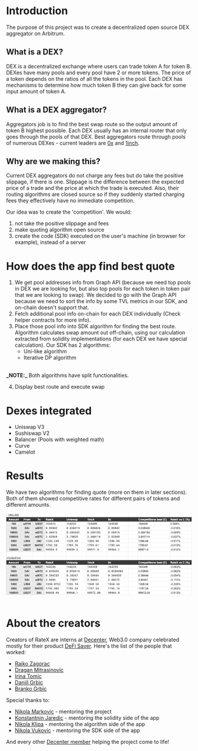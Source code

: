 # Introduction
The purpose of this project was to create a decentralized open source DEX aggregator on Arbitrum.

## What is a DEX?
DEX is a decentralized exchange where users can trade token A for token B. DEXes have many pools and every pool have 2 or more tokens. The price of a token depends on the ratios of all the 
tokens in the pool. Each DEX has mechanisms to determine how much token B they can give back for 
some input amount of token A. 

## What is a DEX aggregator?
Aggregators job is to find the best swap route so the output amount of token B highest possible. 
Each DEX usually has an internal router that only goes through the pools of that DEX. Best aggregators route through pools of numerous DEXes - current leaders are [0x](https://0x.org/products/swap) and [1inch](https://app.1inch.io/#/1/classic/swap/ETH). 

## Why are we making this?
Current DEX aggregators do not charge any fees but do take the positive slippage, if there is one.
Slippage is the difference between the expected price of a trade and the price at which the trade is executed. Also, their routing algorithms are closed source so if they suddenly started charging fees they effectively have no immediate competition.

Our idea was to create the 'competition'. We would:
1. not take the positive slippage and fees
2. make quoting algorithm open source
3. create the code (SDK) executed on the user's machine (in browser for example), instead of a server

# How does the app find best quote
1. We get pool addresses info from Graph API (because we need top pools in DEX we are looking for, but also top pools for each token in token pair that we are looking to swap). We decided to go with the Graph API because we need to sort the info by some TVL metrics in our SDK, and on-chain doesn't support that.
2. Fetch additional pool info on-chain for each DEX individually (Check helper contracts for more info).
3. Place those pool info into SDK algorithm for finding the best route. Algorithm calculates swap amount out off-chain, using our calculation extracted from solidity implementations (for each DEX we have special calculation). Our SDK has 2 algorithms: 
    - Uni-like algorithm
    - Iterative DP algorithm
<br>
<b>_NOTE:_</b> Both algorithms have split functionalities.

4. Display best route and execute swap

# Dexes integrated
- Uniswap V3
- Sushiswap V2
- Balancer (Pools with weighted math)
- Curve
- Camelot

# Results

We have two algorithms for finding quote (more on them in later sections). Both of them showed competitive rates for different pairs of tokens and different amounts.
<br>

<div style="flex: 1;">
  <img src="images/results.png"
        alt="Results"
        style="max-width: 100%;" />
</div>

<br>

# About the creators

Creators of RateX are interns at [Decenter](https://www.decenter.com/), Web3.0 company celebrated mostly for their product [DeFi Saver](https://defisaver.com/). Here's the list of the people that worked:

- [Rajko Zagorac](https://www.linkedin.com/in/rajko-zagorac/) 
- [Dragan Mitrasinovic](https://www.linkedin.com/in/dragan-mitrasinovic/)
- [Irina Tomic](https://www.linkedin.com/in/irina-tomi%C4%87-64b6b3247/)
- [Daniil Grbic](https://www.linkedin.com/in/daniilgrbic/)
- [Branko Grbic](https://www.linkedin.com/in/branko-grbic-857335193/)


Special thanks to:

- [Nikola Markovic](https://www.linkedin.com/in/nikolamarkovicnmz/) - mentoring the project
- [Konstantnin Jaredic](https://github.com/kjaredic) - mentoring the solidity side of the app
- [Nikola Klipa](https://www.linkedin.com/in/nikolaklipa/) - mentoring the algorithm side of the app
- [Nikola Vukovic](https://www.linkedin.com/in/nikola-vukovic/) - mentoring the SDK side of the app

And every other [Decenter member](https://www.decenter.com/team/) helping the project come to life!